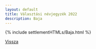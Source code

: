 ```yaml
---
layout: default
title: Választási névjegyzék 2022
description: Baja
---
```


{% include settlementHTMLs/Baja.html %}

[Vissza](./)